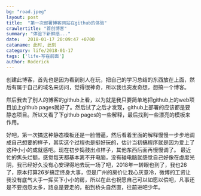 ```yaml
---
bg: "road.jpeg"
layout: post
title:  "第一次部署博客网站在github的体验"
crawlertitle: "首创博客"
summary: "体验下新鲜感..."
date:   2018-01-17 20:09:47 +0700
cataname: 此时, 此刻
category: life/2018-01-17
tags: ['life-写在前面']
author: Roderick
---
```

创建此博客，首先也是因为看到别人在玩，把自己的学习总结的东西放在上面，然后有属于自己的域名来访问，觉得很神奇，所以我也突发奇想，想搞一个博客。

然后我去了别人的博客的github上看，以为就是我只要简单地把github上的web项目加上github pages就好了。然后试了之后才发现，github上部署的应该都是要静态项目。所以又看了下github pages的一些解释，最后找到一些漂亮的模板来作用。

好吧，第一次搞这种静态模板还是一脸懵逼，然后看着里面的解释慢慢一步步地调成自己想要的样子，其实这个过程也是挺好玩的，估计当初搞程序就是因为爱上了这种小小的成就感吧。现在初步捣鼓出点样子，其他东西后面再慢慢调了。
最近忙的焦头烂额，感觉每天都基本离不开电脑，没有碰电脑就感觉自己好像在虚度光阴，我已经好久没有心安理得地去玩一场了吧，2018年一转眼也到了，我也26了，原本打算26岁搞定终身大事，但是广州的房价让我心灰意冷，微博的工资让我没有底气大手一挥买下小小的房，所以在此也祝愿自己可以如愿以偿吧，凡事还是不要抱怨太多，路总是要走的，船到桥头自然直，往前进吧少年。
